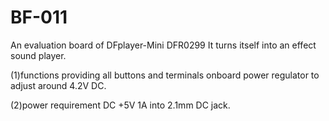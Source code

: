 # BF-011
An evaluation board of DFplayer-Mini DFR0299
It turns itself into an effect sound player.

(1)functions
providing all buttons and terminals
onboard power regulator to adjust around 4.2V DC.

(2)power requirement
DC +5V 1A into 2.1mm DC jack.

